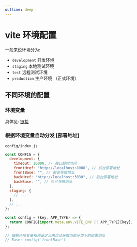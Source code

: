 ```yaml
---
outline: deep
---
```


# vite 环境配置

一般来说环境分为:

- `development` 开发环境
- `staging` 本地测试环境
- `test` 远程测试环境
- `production` 生产环境 （正式环境）

## 不同环境的配置

### 环境变量

具体见: [链接](/vue3/vite-config#环境变量)

### 根据环境变量自动分发 \[部署地址\]

`config/index.js`

```js
const CONFIG = {
  development: {
    timeout: 10000, // 接口超时时间
    frontHref: "http://localhost:8080", // 前台部署地址
    frontBase: "", // 前台导航地址
    backHref: "http://localhost:3030", // 后台部署地址
    backBase: "", // 后台导航地址
  },
  staging: {
    // ...
  },
  // ...
};

const config = (key, APP_TYPE) => {
  return CONFIG[import.meta.env.VITE_ENV || APP_TYPE][key];
};

// 根据环境变量和预设定义来自动获取当前环境下的部署地址
// Base: config('frontBase')
```
